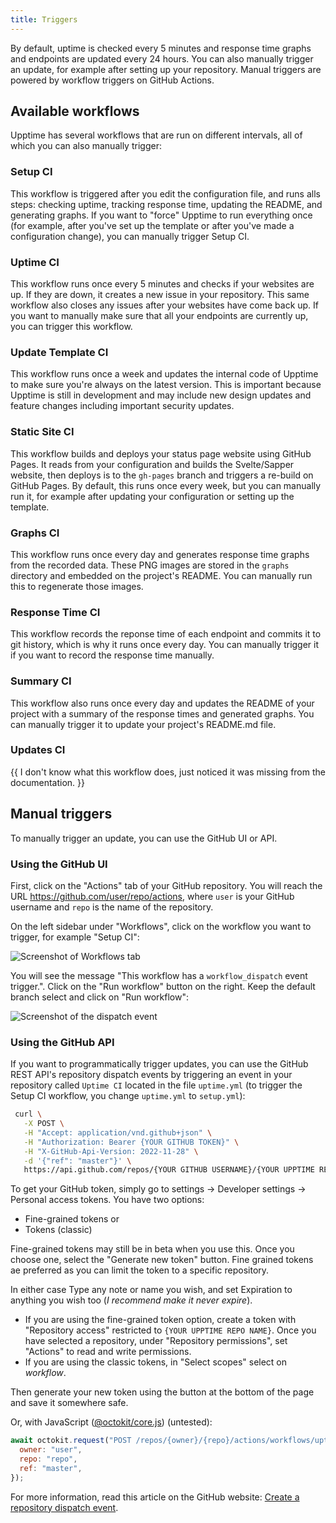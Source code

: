 ```yaml
---
title: Triggers
---
```


By default, uptime is checked every 5 minutes and response time graphs and endpoints are updated every 24 hours. You can also manually trigger an update, for example after setting up your repository. Manual triggers are powered by workflow triggers on GitHub Actions.

## Available workflows

Upptime has several workflows that are run on different intervals, all of which you can also manually trigger:

### Setup CI

This workflow is triggered after you edit the configuration file, and runs alls steps: checking uptime, tracking response time, updating the README, and generating graphs. If you want to "force" Upptime to run everything once (for example, after you've set up the template or after you've made a configuration change), you can manually trigger Setup CI.

### Uptime CI

This workflow runs once every 5 minutes and checks if your websites are up. If they are down, it creates a new issue in your repository. This same workflow also closes any issues after your websites have come back up. If you want to manually make sure that all your endpoints are currently up, you can trigger this workflow.

### Update Template CI

This workflow runs once a week and updates the internal code of Upptime to make sure you're always on the latest version. This is important because Upptime is still in development and may include new design updates and feature changes including important security updates.

### Static Site CI

This workflow builds and deploys your status page website using GitHub Pages. It reads from your configuration and builds the Svelte/Sapper website, then deploys is to the `gh-pages` branch and triggers a re-build on GitHub Pages. By default, this runs once every week, but you can manually run it, for example after updating your configuration or setting up the template.

### Graphs CI

This workflow runs once every day and generates response time graphs from the recorded data. These PNG images are stored in the `graphs` directory and embedded on the project's README. You can manually run this to regenerate those images.

### Response Time CI

This workflow records the reponse time of each endpoint and commits it to git history, which is why it runs once every day. You can manually trigger it if you want to record the response time manually.

### Summary CI

This workflow also runs once every day and updates the README of your project with a summary of the response times and generated graphs. You can manually trigger it to update your project's README.md file.

### Updates CI

{{ I don't know what this workflow does, just noticed it was missing from the documentation. }}

## Manual triggers

To manually trigger an update, you can use the GitHub UI or API.

### Using the GitHub UI

First, click on the "Actions" tab of your GitHub repository. You will reach the URL https://github.com/user/repo/actions, where `user` is your GitHub username and `repo` is the name of the repository.

On the left sidebar under "Workflows", click on the workflow you want to trigger, for example "Setup CI":

![Screenshot of Workflows tab](https://user-images.githubusercontent.com/2841780/97270440-2c553300-1855-11eb-9388-4a4d007aad0a.png)

You will see the message "This workflow has a `workflow_dispatch` event trigger.". Click on the "Run workflow" button on the right. Keep the default branch select and click on "Run workflow":

![Screenshot of the dispatch event](https://user-images.githubusercontent.com/2841780/97270513-4e4eb580-1855-11eb-92ef-ad09780af797.png)

### Using the GitHub API

If you want to programmatically trigger updates, you can use the GitHub REST API's repository dispatch events by triggering an event in your repository called `Uptime CI` located in the file `uptime.yml` (to trigger the Setup CI workflow, you change `uptime.yml` to `setup.yml`):

```bash
 curl \
   -X POST \
   -H "Accept: application/vnd.github+json" \
   -H "Authorization: Bearer {YOUR GITHUB TOKEN}" \
   -H "X-GitHub-Api-Version: 2022-11-28" \
   -d '{"ref": "master"}' \           
   https://api.github.com/repos/{YOUR GITHUB USERNAME}/{YOUR UPPTIME REPO NAME}/actions/workflows/uptime.yml/dispatches
   ```
To get your GitHub token, simply go to settings -> Developer settings -> Personal access tokens. You have two options:

  * Fine-grained tokens or
  * Tokens (classic)

Fine-grained tokens may still be in beta when you use this. Once you choose one, select the "Generate new token" button.
Fine grained tokens ae preferred as you can limit the token to a specific repository.

In either case Type any note or name you wish, and set Expiration to anything you wish too (*I recommend make it never expire*).

  * If you are using the fine-grained token option, create a token with "Repository access" restricted to `{YOUR UPPTIME REPO NAME}`.
     Once you have selected a repository, under "Repository permissions", set "Actions" to read and write permissions.
  * If you are using the classic tokens,  in "Select scopes" select on *workflow*.

Then generate your new token using the button at the bottom of the page and save it somewhere safe. 

Or, with JavaScript ([@octokit/core.js](https://github.com/octokit/core.js)) (untested):

```js
await octokit.request("POST /repos/{owner}/{repo}/actions/workflows/uptime.yml/dispatches", {
  owner: "user",
  repo: "repo",
  ref: "master",
});
```

For more information, read this article on the GitHub website: [Create a repository dispatch event](https://docs.github.com/en/actions/managing-workflow-runs/manually-running-a-workflow).
